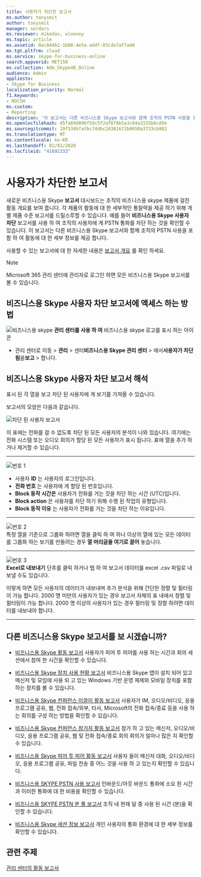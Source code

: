 ```yaml
---
title: 사용자가 차단한 보고서
ms.author: tonysmit
author: tonysmit
manager: serdars
ms.reviewer: mikedav, wlooney
ms.topic: article
ms.assetid: 0ac844b2-1b08-4e5a-addf-03cde7af7a40
ms.tgt.pltfrm: cloud
ms.service: skype-for-business-online
search.appverid: MET150
ms.collection: Adm_Skype4B_Online
audience: Admin
appliesto:
- Skype for Business
localization_priority: Normal
f1.keywords:
- NOCSH
ms.custom:
- Reporting
description: '이 보고서는 다른 비즈니스용 Skype 보고서와 함께 조직의 PSTN 사용을 포함 하 여 활동에 대 한 세부 정보를 제공 합니다. '
ms.openlocfilehash: d5fa69d096f5dc5f2af6f8b5a3c04a3155b8cd9e
ms.sourcegitcommit: 19f534bfafbc74dbc2d381672b0650a3733cb982
ms.translationtype: MT
ms.contentlocale: ko-KR
ms.lasthandoff: 02/03/2020
ms.locfileid: "41692333"
---
```

# <a name="users-blocked-report"></a>사용자가 차단한 보고서

새로운 비즈니스용 Skype **보고서** 대시보드는 조직의 비즈니스용 skype 제품에 걸친 활동 개요를 보여 줍니다. 각 제품의 활동에 대 한 세부적인 통찰력을 제공 하기 위해 개별 제품 수준 보고서를 드릴스루할 수 있습니다. 예를 들어 **비즈니스용 Skype 사용자 차단** 보고서를 사용 하 여 조직의 사용자에 게 PSTN 통화를 차단 하는 것을 확인할 수 있습니다. 이 보고서는 다른 비즈니스용 Skype 보고서와 함께 조직의 PSTN 사용을 포함 하 여 활동에 대 한 세부 정보를 제공 합니다.
  
 사용할 수 있는 보고서에 대 한 자세한 내용은 [보고서 개요](https://support.office.com/article/0d6dfb17-8582-4172-a9a9-aed798150263) 를 확인 하세요.
  
> [!NOTE]
> Microsoft 365 관리 센터에 관리자로 로그인 하면 모든 비즈니스용 Skype 보고서를 볼 수 있습니다. 
  
## <a name="how-to-get-to-the-skype-for-business-users-blocked-report"></a>비즈니스용 Skype 사용자 차단 보고서에 액세스 하는 방법

![비즈니스용 skype](../images/sfb-logo-30x30.png) **관리 센터를 사용 하 여** 비즈니스용 skype 로고를 표시 하는 아이콘

- 관리 센터로 이동 > **관리** > 센터**비즈니스용 Skype 관리 센터** > 에서**사용자가 차단 됨**을**보고** > 합니다.
    
## <a name="interpret-the-skype-for-business-users-blocked-report"></a>비즈니스용 Skype 사용자 차단 보고서 해석

표시 된 각 열을 보고 차단 된 사용자에 게 보기를 가져올 수 있습니다.
  
보고서의 모양은 다음과 같습니다. 
  
![차단 된 사용자 보고서](../images/df50a413-7a51-4340-a59b-3f83de941762.png)

이 표에는 전화를 걸 수 없도록 차단 된 모든 사용자의 분석이 나와 있습니다. 여기에는 전화 시스템 또는 오디오 회의가 할당 된 모든 사용자가 표시 됩니다. 표에 열을 추가 하거나 제거할 수 있습니다.
***
![번호 1](../images/sfbcallout1.png)
*   사용자 **ID** 는 사용자의 로그인입니다.
*   **전화 번호** 는 사용자에 게 할당 된 번호입니다. 
*   **Block 동작 시간은** 사용자가 전화를 거는 것을 차단 하는 시간 (UTC)입니다.
*   **Block action** 은 사용자를 차단 하기 위해 수행 된 작업의 유형입니다.
*   **Block 동작 이유** 는 사용자가 전화를 거는 것을 차단 하는 이유입니다.
***
![번호 2](../images/sfbcallout2.png)<br/>
특정 열을 기준으로 그룹화 하려면 열을 클릭 하 여 하나 이상의 열에 있는 모든 데이터를 그룹화 하는 보기를 만들려는 경우 **열 머리글을 여기로 끌어** 놓습니다.
***
![번호 3](../images/sfbcallout3.png)<br/>
**Excel로 내보내기** 단추를 클릭 하거나 탭 하 여 보고서 데이터를 excel .csv 파일로 내보낼 수도 있습니다.

이렇게 하면 모든 사용자의 데이터가 내보내며 추가 분석을 위해 간단한 정렬 및 필터링이 가능 합니다. 2000 명 미만의 사용자가 있는 경우 보고서 자체의 표 내에서 정렬 및 필터링이 가능 합니다. 2000 명 이상의 사용자가 있는 경우 필터링 및 정렬 하려면 데이터를 내보내야 합니다.
***

## <a name="want-to-see-other-skype-for-business-reports"></a>다른 비즈니스용 Skype 보고서를 보 시겠습니까?

- [비즈니스용 Skype 활동 보고서](activity-report.md) 사용자가 피어 투 피어를 사용 하는 시간과 회의 세션에서 참여 한 시간을 확인할 수 있습니다.
    
- [비즈니스용 Skype 장치 사용 현황 보고서](device-usage-report.md) 비즈니스용 Skype 앱이 설치 되어 있고 메신저 및 모임에 사용 되 고 있는 Windows 기반 운영 체제와 모바일 장치를 포함 하는 장치를 볼 수 있습니다.
    
- [비즈니스용 Skype 컨퍼런스 이끌이 활동 보고서](conference-organizer-activity-report.md) 사용자가 IM, 오디오/비디오, 응용 프로그램 공유, 웹, 전화 접속/외부, 타사, Microsoft의 전화 접속/종료 등을 사용 하는 회의를 구성 하는 방법을 확인할 수 있습니다.
    
- [비즈니스용 Skype 컨퍼런스 참가자 활동 보고서](conference-participant-activity-report.md) 참가 하 고 있는 메신저, 오디오/비디오, 응용 프로그램 공유, 웹 및 전화 접속/종료 회의 회의가 얼마나 많은 지 확인할 수 있습니다.
    
- [비즈니스용 Skype 피어 투 피어 활동 보고서](peer-to-peer-activity-report.md) 사용자 들이 메신저 대화, 오디오/비디오, 응용 프로그램 공유, 파일 전송 중 어느 것을 사용 하 고 있는지 확인할 수 있습니다.
    
- [비즈니스용 SKYPE PSTN 사용 보고서](pstn-usage-report.md) 인바운드/아웃 바운드 통화에 소요 된 시간과 이러한 통화에 대 한 비용을 확인할 수 있습니다.

- [비즈니스용 SKYPE PSTN 분 풀 보고서](pstn-minute-pools-report.md) 조직 내 현재 달 중 사용 된 시간 (분)을 확인할 수 있습니다.

- [비즈니스용 Skype 세션 정보 보고서](session-details-report.md) 개인 사용자의 통화 환경에 대 한 세부 정보를 확인할 수 있습니다.
   
## <a name="related-topics"></a>관련 주제
[관리 센터의 활동 보고서](https://support.office.com/article/0d6dfb17-8582-4172-a9a9-aed798150263)

  
 